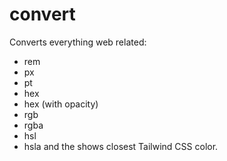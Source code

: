 # convert

Converts everything web related:

- rem
- px
- pt
- hex
- hex (with opacity)
- rgb
- rgba
- hsl
- hsla
and the shows closest Tailwind CSS color.
